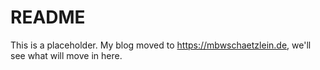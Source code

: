 # README

This is a placeholder. My blog moved to https://mbwschaetzlein.de, we'll see what will move in here.
